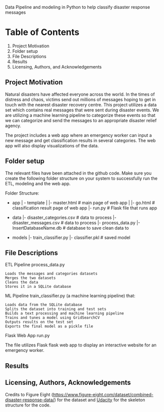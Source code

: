 Data Pipeline and modeling in Python to help classify disaster response messages

# Table of Contents
1. Project Motivation
2. Folder setup
3. File Descriptions
4. Results
5. Licensing, Authors, and Acknowledgements

## Project Motivation

Natural disasters have affected everyone across the world. In the times of distress and chaos, victims send out millions of messages hoping to get in touch with the nearest disaster recovery centre. This project utilizes a data set which contains real messages that were sent during disaster events. We are utilizing a machine learning pipeline to categorize these events so that we can categorize and send the messages to an appropriate disaster relief agency.

The project includes a web app where an emergency worker can input a new message and get classification results in several categories. The web app will also display visualizations of the data.

## Folder setup

The relevant files have been attached in the github code. Make sure you create the following folder structure on your system to successfully run the ETL, modeling and the web app.

Folder Structure:

- app
| - template
| |- master.html  # main page of web app
| |- go.html  # classification result page of web app
|- run.py  # Flask file that runs app

- data
|- disaster_categories.csv  # data to process 
|- disaster_messages.csv  # data to process
|- process_data.py
|- InsertDatabaseName.db   # database to save clean data to

- models
|- train_classifier.py
|- classifier.pkl  # saved model 


## File Descriptions

ETL Pipeline
process_data.py

    Loads the messages and categories datasets
    Merges the two datasets
    Cleans the data
    Stores it in a SQLite database

ML Pipeline
train_classifier.py (a machine learning pipeline) that:

    Loads data from the SQLite database
    Splits the dataset into training and test sets
    Builds a text processing and machine learning pipeline
    Trains and tunes a model using GridSearchCV
    Outputs results on the test set
    Exports the final model as a pickle file

Flask Web App
run.py

The file utilizes Flask flask web app to display an interactive website for an emergency worker.

## Results


## Licensing, Authors, Acknowledgements
Credits to Figure Eight (https://www.figure-eight.com/dataset/combined-disaster-response-data/) for the dataset and [Udacity](https://www.udacity.com/) for the skeleton structure for the code.

